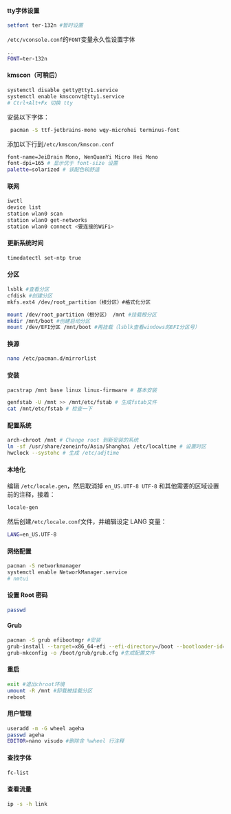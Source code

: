 #### tty字体设置
```bash
setfont ter-132n #暂时设置
```
`/etc/vconsole.conf`的`FONT`变量永久性设置字体
```bash
..
FONT=ter-132n
```
#### kmscon（可稍后）
```bash
systemctl disable getty@tty1.service
systemctl enable kmsconvt@tty1.service
# Ctrl+Alt+Fx 切换 tty
```
安装以下字体：
``` bash
 pacman -S ttf-jetbrains-mono wqy-microhei terminus-font
```
添加以下行到`/etc/kmscon/kmscon.conf`
```bash
font-name=JeiBrain Mono, WenQuanYi Micro Hei Mono
font-dpi=165 # 显示优于 font-size 设置
palette=solarized # 该配色较舒适
```
#### 联网
``` bash
iwctl
device list
station wlan0 scan
station wlan0 get-networks
station wlan0 connect <要连接的WiFi>
```
#### 更新系统时间
```bash
timedatectl set-ntp true
```
#### 分区
```bash
lsblk #查看分区
cfdisk #创建分区
mkfs.ext4 /dev/root_partition（根分区）#格式化分区
```
```bash
mount /dev/root_partition（根分区） /mnt #挂载根分区
mkdir /mnt/boot #创建启动分区
mount /dev/EFI分区 /mnt/boot #再挂载（lsblk查看windows的EFI分区号）
```
#### 换源
``` bash
nano /etc/pacman.d/mirrorlist
```
#### 安装
```bash
pacstrap /mnt base linux linux-firmware # 基本安装
```
```bash
genfstab -U /mnt >> /mnt/etc/fstab # 生成fstab文件
cat /mnt/etc/fstab # 检查一下
```
#### 配置系统
``` bash
arch-chroot /mnt # Change root 到新安装的系统
ln -sf /usr/share/zoneinfo/Asia/Shanghai /etc/localtime # 设置时区
hwclock --systohc # 生成 /etc/adjtime
```
#### 本地化
编辑 `/etc/locale.gen`，然后取消掉 `en_US.UTF-8 UTF-8` 和其他需要的区域设置前的注释，接着：
```bash
locale-gen
```
然后创建`/etc/locale.conf`文件，并编辑设定 LANG 变量：
```bash
LANG=en_US.UTF-8
```
#### 网络配置
``` bash
pacman -S networkmanager
systemctl enable NetworkManager.service
# nmtui
```
#### 设置 Root 密码
``` bash
passwd
```
#### Grub
``` bash
pacman -S grub efibootmgr #安装
grub-install --target=x86_64-efi --efi-directory=/boot --bootloader-id=GRUB #安装到
grub-mkconfig -o /boot/grub/grub.cfg #生成配置文件
```
#### 重启
``` bash
exit #退出chroot环境
umount -R /mnt #卸载被挂载分区
reboot
```
#### 用户管理
``` bash
useradd -m -G wheel ageha
passwd ageha
EDITOR=nano visudo #删除含 %wheel 行注释
```
#### 查找字体
``` bash
fc-list
```
#### 查看流量
``` bash
ip -s -h link
```

